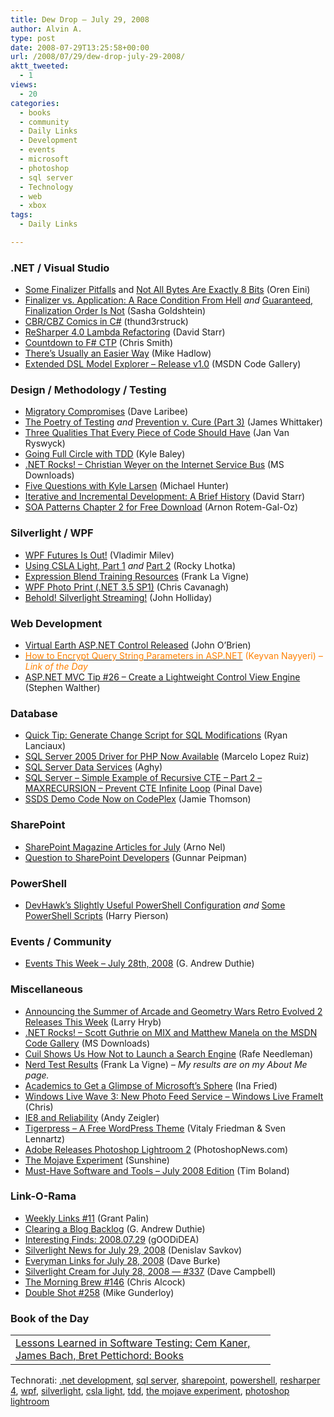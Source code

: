 ```yaml
---
title: Dew Drop – July 29, 2008
author: Alvin A.
type: post
date: 2008-07-29T13:25:58+00:00
url: /2008/07/29/dew-drop-july-29-2008/
aktt_tweeted:
  - 1
views:
  - 20
categories:
  - books
  - community
  - Daily Links
  - Development
  - events
  - microsoft
  - photoshop
  - sql server
  - Technology
  - web
  - xbox
tags:
  - Daily Links

---
```

### .NET / Visual Studio

  * [Some Finalizer Pitfalls][1] and [Not All Bytes Are Exactly 8 Bits][2] (Oren Eini)
  * [Finalizer vs. Application: A Race Condition From Hell][3] _and_ [Guaranteed, Finalization Order Is Not][4] (Sasha Goldshtein)
  * [CBR/CBZ Comics in C#][5] (thund3rstruck)
  * [ReSharper 4.0 Lambda Refactoring][6] (David Starr)
  * [Countdown to F# CTP][7] (Chris Smith)
  * [There&#8217;s Usually an Easier Way][8] (Mike Hadlow)
  * [Extended DSL Model Explorer &#8211; Release v1.0][9] (MSDN Code Gallery)

### Design / Methodology / Testing

  * [Migratory Compromises][10] (Dave Laribee)
  * [The Poetry of Testing][11] _and_ [Prevention v. Cure (Part 3)][12] (James Whittaker)
  * [Three Qualities That Every Piece of Code Should Have][13] (Jan Van Ryswyck)
  * [Going Full Circle with TDD][14] (Kyle Baley)
  * [.NET Rocks! &#8211; Christian Weyer on the Internet Service Bus][15] (MS Downloads)
  * [Five Questions with Kyle Larsen][16] (Michael Hunter)
  * [Iterative and Incremental Development: A Brief History][17] (David Starr)
  * [SOA Patterns Chapter 2 for Free Download][18] (Arnon Rotem-Gal-Oz)

### Silverlight / WPF

  * [WPF Futures Is Out!][19] (Vladimir Milev)
  * [Using CSLA Light, Part 1][20] _and_ [Part 2][21] (Rocky Lhotka)
  * [Expression Blend Training Resources][22] (Frank La Vigne)
  * [WPF Photo Print (.NET 3.5 SP1)][23] (Chris Cavanagh)
  * [Behold! Silverlight Streaming!][24] (John Holliday)

### Web Development

  * [Virtual Earth ASP.NET Control Released][25] (John O’Brien)
  * [<span style="color: #ff8000;">How to Encrypt Query String Parameters in ASP.NET</span>][26] <span style="color: #ff8000;">(Keyvan Nayyeri) <em>– Link of the Day</em></span>
  * [ASP.NET MVC Tip #26 &#8211; Create a Lightweight Control View Engine][27] (Stephen Walther)

### Database

  * [Quick Tip: Generate Change Script for SQL Modifications][28] (Ryan Lanciaux)
  * [SQL Server 2005 Driver for PHP Now Available][29] (Marcelo Lopez Ruiz)
  * [SQL Server Data Services][30] (Aghy)
  * [SQL Server &#8211; Simple Example of Recursive CTE &#8211; Part 2 &#8211; MAXRECURSION &#8211; Prevent CTE Infinite Loop][31] (Pinal Dave)
  * [SSDS Demo Code Now on CodePlex][32] (Jamie Thomson)

### SharePoint

  * [SharePoint Magazine Articles for July][33] (Arno Nel)
  * [Question to SharePoint Developers][34] (Gunnar Peipman)

### PowerShell

  * [DevHawk&#8217;s Slightly Useful PowerShell Configuration][35] _and_ [Some PowerShell Scripts][36] (Harry Pierson)

### Events / Community

  * [Events This Week &#8211; July 28th, 2008][37] (G. Andrew Duthie)

### Miscellaneous

  * [Announcing the Summer of Arcade and Geometry Wars Retro Evolved 2 Releases This Week][38] (Larry Hryb)
  * [.NET Rocks! &#8211; Scott Guthrie on MIX and Matthew Manela on the MSDN Code Gallery][39] (MS Downloads)
  * [Cuil Shows Us How Not to Launch a Search Engine][40] (Rafe Needleman)
  * [Nerd Test Results][41] (Frank La Vigne) _– My results are on my About Me page._
  * [Academics to Get a Glimpse of Microsoft&#8217;s Sphere][42] (Ina Fried)
  * [Windows Live Wave 3: New Photo Feed Service &#8211; Windows Live FrameIt][43] (Chris)
  * [IE8 and Reliability][44] (Andy Zeigler)
  * [Tigerpress &#8211; A Free WordPress Theme][45] (Vitaly Friedman & Sven Lennartz)
  * [Adobe Releases Photoshop Lightroom 2][46] (PhotoshopNews.com)
  * [The Mojave Experiment][47] (Sunshine)
  * [Must-Have Software and Tools &#8211; July 2008 Edition][48] (Tim Boland)

### Link-O-Rama

  * [Weekly Links #11][49] (Grant Palin)
  * [Clearing a Blog Backlog][50] (G. Andrew Duthie)
  * [Interesting Finds: 2008.07.29][51] (gOODiDEA)
  * [Silverlight News for July 29, 2008][52] (Denislav Savkov)
  * [Everyman Links for July 28, 2008][53] (Dave Burke)
  * [Silverlight Cream for July 28, 2008 &#8212; #337][54] (Dave Campbell)
  * [The Morning Brew #146][55] (Chris Alcock)
  * [Double Shot #258][56] (Mike Gunderloy)

### Book of the Day

<div id="scid:7dc1bd33-94bd-46fd-a20b-0131235bcd47:81933655-5463-42bf-8c90-c3cbc35e2c5c" class="wlWriterEditableSmartContent" style="padding-right: 0px; display: inline; padding-left: 0px; float: none; padding-bottom: 0px; margin: 0px; padding-top: 0px">
  <table border="0" cellspacing="0" cellpadding="2" width="400">
    <tr>
      <td width="400" valign="top">
        <a title="Lessons Learned in Software Testing: Cem Kaner, James Bach, Bret Pettichord: Books" href="http://www.amazon.com/exec/obidos/ASIN/0471081124/alvinashcraft-20"><img data-recalc-dims="1" decoding="async" style="float:left" src="https://i0.wp.com/images.amazon.com/images/P/0471081124.01.MZZZZZZZ.jpg?w=660" border="0" alt="" align="left" />Lessons Learned in Software Testing: Cem Kaner, James Bach, Bret Pettichord: Books</a>
      </td>
    </tr>
  </table>
</div>

<div id="scid:d7bf807d-7bb0-458a-811f-90c51817d5c2:e01e8c11-187e-4a73-a542-59f346245b4f" class="wlWriterEditableSmartContent" style="padding-right: 0px; display: inline; padding-left: 0px; float: none; padding-bottom: 0px; margin: 0px; padding-top: 0px">
  <p>
    <span class="TagSite">Technorati:</span> <a class="tag" rel="tag" href="http://technorati.com/tag/.net+development">.net development</a>, <a class="tag" rel="tag" href="http://technorati.com/tag/sql+server">sql server</a>, <a class="tag" rel="tag" href="http://technorati.com/tag/sharepoint">sharepoint</a>, <a class="tag" rel="tag" href="http://technorati.com/tag/powershell">powershell</a>, <a class="tag" rel="tag" href="http://technorati.com/tag/resharper+4">resharper 4</a>, <a class="tag" rel="tag" href="http://technorati.com/tag/wpf">wpf</a>, <a class="tag" rel="tag" href="http://technorati.com/tag/silverlight">silverlight</a>, <a class="tag" rel="tag" href="http://technorati.com/tag/csla+light">csla light</a>, <a class="tag" rel="tag" href="http://technorati.com/tag/tdd">tdd</a>, <a class="tag" rel="tag" href="http://technorati.com/tag/the+mojave+experiment">the mojave experiment</a>, <a class="tag" rel="tag" href="http://technorati.com/tag/photoshop+lightroom">photoshop lightroom</a><br /> <!-- StartInsertedTags: .net development, sql server, sharepoint, powershell, resharper 4, wpf, silverlight, csla light, tdd, the mojave experiment, photoshop lightroom :EndInsertedTags --></div>

 [1]: http://ayende.com/Blog/archive/2008/07/28/Some-finalizer-pitfalls.aspx
 [2]: http://ayende.com/Blog/archive/2008/07/29/Not-all-bytes-weight-exactly-8-bits.aspx
 [3]: http://blogs.microsoft.co.il/blogs/sasha/archive/2008/07/28/finalizer-vs-application-a-race-condition-from-hell.aspx
 [4]: http://blogs.microsoft.co.il/blogs/sasha/archive/2008/07/28/guaranteed-finalization-order-is-not.aspx
 [5]: http://www.codeproject.com/KB/files/cbr-cbz_launcher.aspx
 [6]: http://www.pluralsight.com/community/blogs/starr/archive/2008/07/28/resharper-4-0-lambda-refactoring.aspx
 [7]: http://blogs.msdn.com/chrsmith/archive/2008/07/28/countdown-to-f-ctp.aspx
 [8]: http://mikehadlow.blogspot.com/2008/07/there-usually-easier-way.html
 [9]: http://code.msdn.microsoft.com/extendedDslExplorer/Release/ProjectReleases.aspx?ReleaseId=1325
 [10]: http://codebetter.com/blogs/david_laribee/archive/2008/07/28/migratory-compromises.aspx
 [11]: http://blogs.msdn.com/james_whittaker/archive/2008/07/28/the-poetry-of-testing.aspx
 [12]: http://blogs.msdn.com/james_whittaker/archive/2008/07/29/prevention-v-cure-part-3.aspx
 [13]: http://elegantcode.com/2008/07/28/three-qualities-that-every-piece-of-code-should-have/
 [14]: http://codebetter.com/blogs/kyle.baley/archive/2008/07/28/going-full-circle-with-tdd.aspx
 [15]: http://www.microsoft.com/downloads/details.aspx?familyid=5b0bccb1-8b84-4a3b-99b3-f2c4fcb41ee8&displaylang=en&tm
 [16]: http://dobbscodetalk.com/index.php?option=com_myblog&show=Five-Questions-With-Kyle-Larsen.html&Itemid=29
 [17]: http://www.pluralsight.com/community/blogs/starr/archive/2008/07/28/iterative_2D00_and_2D00_incremental_2D00_development_2D00_a_2D00_brief_2D00_history.aspx
 [18]: http://dobbscodetalk.com/index.php?option=com_myblog&show=SOA-Patterns-chapter-2-for-free-download.html&Itemid=29
 [19]: http://blogs.telerik.com/vladimirmilev/posts/08-07-28/wpf_futures_is_out.aspx
 [20]: http://www.lhotka.net/weblog/UsingCSLALightPart1.aspx
 [21]: http://www.lhotka.net/weblog/UsingCSLALightPart2.aspx
 [22]: http://franksworld.com/blog/archive/2008/07/29/11086.aspx
 [23]: http://chriscavanagh.wordpress.com/2008/07/29/wpf-photo-print/
 [24]: http://johnholliday.net/post/2008/07/28/Behold!-Silverlight-Streaming!.aspx
 [25]: http://www.liveside.net/blogs/main/archive/2008/07/28/virtual-earth-asp-net-control-released.aspx
 [26]: http://nayyeri.net/blog/how-to-encrypt-query-string-parameters-in-asp.net/
 [27]: http://weblogs.asp.net/stephenwalther/archive/2008/07/28/asp-net-mvc-tip-26-create-a-lightweight-control-view-engine.aspx
 [28]: http://frickinsweet.com/ryanlanciaux.com/post/Quick-Tip-Generate-Change-Script-for-SQL-Modifications.aspx
 [29]: http://blogs.msdn.com/marcelolr/archive/2008/07/28/sql-server-2005-driver-for-php-now-available.aspx
 [30]: http://dotneteers.net/blogs/aghy/archive/2008/07/29/sql_2D00_server_2D00_data_2D00_services.aspx
 [31]: http://blog.sqlauthority.com/2008/07/29/sql-server-sql-server-simple-example-of-recursive-cte-part-2-maxrecursion-prevent-cte-infinite-loop/
 [32]: http://blogs.conchango.com/jamiethomson/archive/2008/07/29/ssds-demo-code-now-on-codeplex.aspx
 [33]: http://arnonel.com/sharepoint/2008/sharepoint-magazine-articles-for-july/
 [34]: http://weblogs.asp.net/gunnarpeipman/archive/2008/07/28/question-to-sharepoint-devs.aspx
 [35]: http://devhawk.net/2008/07/28/DevHawks+Slightly+Useful+Powershell+Configuration.aspx
 [36]: http://devhawk.net/2008/07/28/Some+Powershell+Scripts.aspx
 [37]: http://blogs.msdn.com/gduthie/archive/2008/07/28/events-this-week-july-28th-2008.aspx
 [38]: http://209.11.233.26/archive/2008/07/28/announcing-the-summer-of-arcade-and-geometry-wars-retro-evolved-2-releases-this-week.aspx
 [39]: http://www.microsoft.com/downloads/details.aspx?familyid=88377b70-4be4-4eb3-b0e1-7c658bfa5e19&displaylang=en&tm
 [40]: http://news.cnet.com/8301-17939_109-10000670-2.html?part=rss&tag=feed&subj=Webware
 [41]: http://franksworld.com/blog/archive/2008/07/28/11082.aspx
 [42]: http://news.cnet.com/8301-13860_3-10000493-56.html
 [43]: http://www.liveside.net/blogs/main/archive/2008/07/28/windows-live-wave-3-new-photo-feed-service-windows-live-frameit.aspx
 [44]: http://blogs.msdn.com/ie/archive/2008/07/28/ie8-and-reliability.aspx
 [45]: http://www.smashingmagazine.com/2008/07/28/tigerpress-a-free-wordpress-theme/
 [46]: http://photoshopnews.com/2008/07/28/adobe-releases-photoshop-lightroom-2/
 [47]: http://www.liveside.net/blogs/main/archive/2008/07/29/the-mojave-experiment.aspx
 [48]: http://www.techtoolblog.com/archives/must-have-software-and-tools
 [49]: http://www.grantpalin.com/2008/07/27/weekly-links-11/
 [50]: http://blogs.msdn.com/gduthie/archive/2008/07/28/clearing-a-blog-backlog.aspx
 [51]: http://weblogs.asp.net/yuanjian/archive/2008/07/28/interesting-finds-2008-07-29.aspx
 [52]: http://www.silverlightshow.net/news/Silverlight-news-for-July-29-2008.aspx
 [53]: http://dbvt.com/blog/post/Everyman-Links-for-July-28-2008.aspx
 [54]: http://geekswithblogs.net/WynApseTechnicalMusings/archive/2008/07/28/124092.aspx
 [55]: http://blog.cwa.me.uk/2008/07/29/the-morning-brew-146/
 [56]: http://afreshcup.com/?p=907